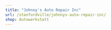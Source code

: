```yaml
---
title: "Johnny's Auto Repair Inc"
url: /stanfordville/johnnys-auto-repair-inc/
shop: Autowerkstatt
---
```

